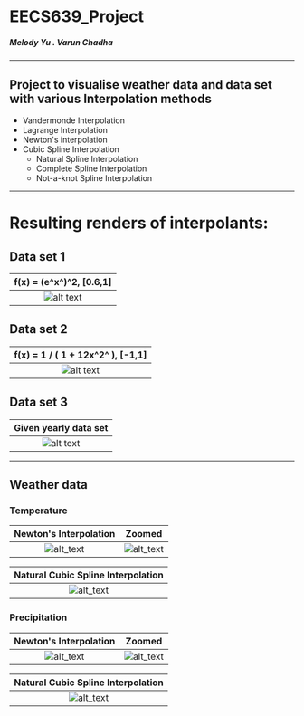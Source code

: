 # EECS639_Project

##### Melody Yu . Varun Chadha
---
## Project to visualise weather data and data set with various Interpolation methods
* Vandermonde Interpolation
* Lagrange Interpolation
* Newton's interpolation
* Cubic Spline Interpolation
    * Natural Spline Interpolation
    * Complete Spline Interpolation
    * Not-a-knot Spline Interpolation
---
# Resulting renders of interpolants:

## Data set 1
f(x) = (e^x^)^2, [0.6,1] |  
:-----------------------:|
![alt text][data_set_1]  |

## Data set 2
f(x) = 1 / ( 1 + 12x^2^ ), [-1,1] |  
:--------------------------------:|
![alt text][data_set_2]           |

## Data set 3
Given yearly data set    |  
:-----------------------:|
![alt text][data_set_3]  |

---
## Weather data

### Temperature

Newton's Interpolation     |  Zoomed                  |
:-------------------------:|:-------------------------:
![alt_text][temperature]  |  ![alt_text][temperature_zoomed]

Natural Cubic Spline Interpolation |  
:---------------------------------:|
![alt_text][temperature_spline]    |

### Precipitation

Newton's Interpolation     |  Zoomed                  |
:-------------------------:|:-------------------------:
![alt_text][precipitation]  |  ![alt_text][precipitation_zoomed]

Natural Cubic Spline Interpolation |  
:---------------------------------:|
![alt_text][precipitation_spline]    |

[data_set_1]: https://imgur.com/WcA3yNs "Interpolants for f(x) = e^(x^2)"
[data_set_2]: https://imgur.com/4K5PzMu "Interpolants for f(x) = 1/(1 + 12x^2)"
[data_set_3]: https://imgur.com/r4KZEfk "Interpolants for f3 data set"
[temperature]: https://github.com/vchadha/EECS639_Project/tree/master/images/Lawrence_temperature_Newton.png "Newton interpolation for temperature data"
[temperature_zoomed]: https://github.com/vchadha/EECS639_Project/tree/master/images/Lawrence_temperature_Newton_zoomed.png "Zoomed in Newton's interpolation for temperature data"
[temperature_spline]: https://github.com/vchadha/EECS639_Project/tree/master/images/Lawrence_temperature_spline.png "Natural spline interpolation for temperature data"
[precipitation]: https://github.com/vchadha/EECS639_Project/tree/master/images/Lawrence_precipitation_Newton.png "Newton interpolation for precipitation data"
[precipitation_zoomed]: https://github.com/vchadha/EECS639_Project/tree/master/images/Lawrence_precipitation_Newton_zoomed.png "Zoomed in Newton's interpolation for precipitation data"
[precipitation_spline]: https://github.com/vchadha/EECS639_Project/tree/master/images/Lawrence_precipitation_spline.png "Natural spline interpolation for precipitation data"
